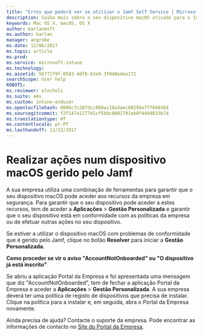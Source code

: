 ```yaml
---
title: "Erros que poderá ver se utilizar o Jamf Self Service | Microsoft Docs"
description: Saiba mais sobre o seu dispositivo macOS ativado para o Intune gerido pelo Jamf.
keywords: Mac OS X, macOS, OS X
author: barlanmsft
ms.author: barlan
manager: angrobe
ms.date: 12/06/2017
ms.topic: article
ms.prod: 
ms.service: microsoft-intune
ms.technology: 
ms.assetid: 56771f9f-0583-4df8-b3e9-3f0d8edee172
searchScope: User help
ROBOTS: 
ms.reviewer: elocholi
ms.suite: ems
ms.custom: intune-enduser
ms.openlocfilehash: 080bc7c287dcc068ac18a3aec60295e777840368
ms.sourcegitcommit: f2f147a1177d1cf5bbc8001701eb8f44dd833b7d
ms.translationtype: HT
ms.contentlocale: pt-PT
ms.lasthandoff: 12/12/2017
---
```

# <a name="performing-actions-on-a-macos-device-managed-by-jamf"></a>Realizar ações num dispositivo macOS gerido pelo Jamf

A sua empresa utiliza uma combinação de ferramentas para garantir que o seu dispositivo macOS pode aceder aos recursos da empresa em segurança. Para garantir que o seu dispositivo pode aceder a estes recursos, tem de aceder a **Aplicações** > **Gestão Personalizada** e garantir que o seu dispositivo está em conformidade com as políticas da empresa ou de efetuar outras ações no seu dispositivo.

Se estiver a utilizar o dispositivo macOS com problemas de conformidade que é gerido pelo Jamf, clique no botão **Resolver** para iniciar a **Gestão Personalizada**.

__Como proceder se vir o aviso "AccountNotOnboarded" ou "O dispositivo já está inscrito"__

Se abriu a aplicação Portal da Empresa e foi apresentada uma mensagem que diz "AccountNotOnboarded", tem de fechar a aplicação Portal da Empresa e aceder a **Aplicações** > **Gestão Personalizada**. A sua empresa deverá ter uma política de registo de dispositivos que precisa de instalar. Clique na política para a instalar e, em seguida, abra o Portal da Empresa novamente.

Ainda precisa de ajuda? Contacte o suporte da empresa. Pode encontrar as informações de contacto no [Site do Portal da Empresa](https://portal.manage.microsoft.com#HelpDeskDialog).
